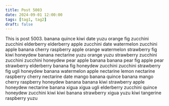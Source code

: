 ```yaml
---
title: Post 5003
date: 2024-09-01 12:00:00
tags: [tag1, tag2]
draft: false
---
```

This is post 5003.
banana
quince
kiwi
date
yuzu
orange
fig
zucchini
zucchini
elderberry
elderberry
apple
zucchini
date
watermelon
zucchini
apple
banana
cherry
raspberry
apple
orange
watermelon
strawberry
fig
kiwi
honeydew
banana
nectarine
yuzu
orange
yuzu
strawberry
zucchini
zucchini
zucchini
honeydew
pear
apple
banana
banana
pear
fig
apple
pear
strawberry
elderberry
banana
fig
honeydew
zucchini
zucchini
strawberry
fig
ugli
honeydew
banana
watermelon
apple
nectarine
lemon
nectarine
raspberry
cherry
nectarine
date
mango
banana
quince
banana
mango
cherry
raspberry
honeydew
banana
banana
kiwi
strawberry
apple
honeydew
nectarine
banana
xigua
xigua
ugli
elderberry
zucchini
quince
honeydew
zucchini
kiwi
kiwi
banana
strawberry
xigua
yuzu
kiwi
tangerine
raspberry
yuzu
